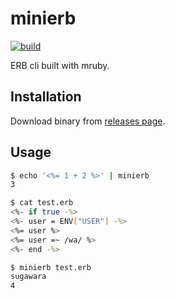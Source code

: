 # minierb

[![build](https://github.com/winebarrel/minierb/actions/workflows/ci.yml/badge.svg)](https://github.com/winebarrel/minierb/actions/workflows/ci.yml)

ERB cli built with mruby.

## Installation

Download binary from [releases page](https://github.com/winebarrel/minierb/releases/latest).

## Usage

```sh
$ echo '<%= 1 + 2 %>' | minierb
3

$ cat test.erb
<%- if true -%>
<%- user = ENV["USER"] -%>
<%= user %>
<%= user =~ /wa/ %>
<%- end -%>

$ minierb test.erb
sugawara
4
```
